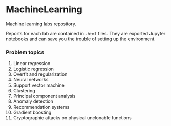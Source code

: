 # MachineLearning
Machine learning labs repository.

Reports for each lab are contained in `.html` files. They are exported Jupyter notebooks and can save you the trouble of setting up the environment.

### Problem topics

1. Linear regression
2. Logistic regression
3. Overfit and regularization
4. Neural networks
5. Support vector machine
6. Clustering
7. Principal component analysis
8. Anomaly detection
9. Recommendation systems
10. Gradient boosting
11. Cryptographic attacks on physical unclonable functions